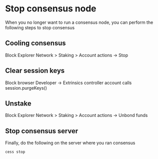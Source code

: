 # Stop consensus node

When you no longer want to run a consensus node, you can perform the following steps to  stop consensus

## Cooling consensus

Block Explorer Network > Staking > Account actions -> Stop



## Clear session keys

Block browser Developer -> Extrinsics controller account calls session.purgeKeys()



## Unstake

Block Explorer Network > Staking > Account actions -> Unbond funds



## Stop consensus server

Finally, do the following on the server where you ran consensus

```shell
cess stop
```


